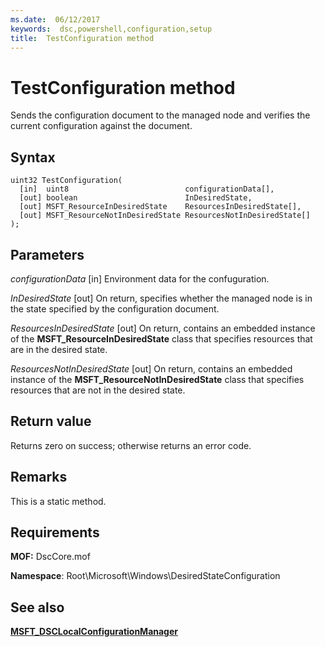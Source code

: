 ```yaml
---
ms.date:  06/12/2017
keywords:  dsc,powershell,configuration,setup
title:  TestConfiguration method
---
```

# TestConfiguration method

Sends the configuration document to the managed node and verifies the current configuration against the document.

## Syntax

```mof
uint32 TestConfiguration(
  [in]  uint8                          configurationData[],
  [out] boolean                        InDesiredState,
  [out] MSFT_ResourceInDesiredState    ResourcesInDesiredState[],
  [out] MSFT_ResourceNotInDesiredState ResourcesNotInDesiredState[]
);
```

## Parameters

*configurationData* \[in\]
Environment data for the confuguration.

*InDesiredState* \[out\]
On return, specifies whether the managed node is in the state specified by the configuration document.

*ResourcesInDesiredState* \[out\]
On return, contains an embedded instance of the **MSFT_ResourceInDesiredState** class that specifies resources that are in the desired state.

*ResourcesNotInDesiredState* \[out\]
On return, contains an embedded instance of the **MSFT_ResourceNotInDesiredState** class that specifies resources that are not in the desired state.

## Return value

Returns zero on success; otherwise returns an error code.

## Remarks

This is a static method.

## Requirements

**MOF:** DscCore.mof

**Namespace**: Root\Microsoft\Windows\DesiredStateConfiguration

## See also

[**MSFT_DSCLocalConfigurationManager**](msft-dsclocalconfigurationmanager.md)
